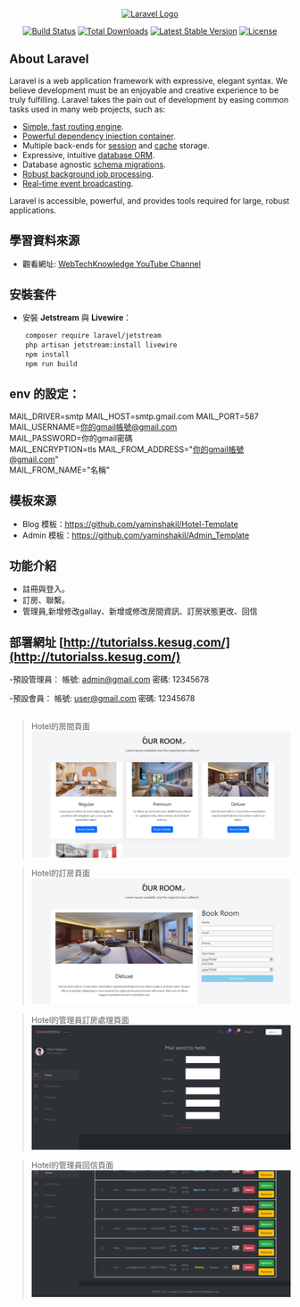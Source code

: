 

<p align="center"><a href="https://laravel.com" target="_blank"><img src="https://raw.githubusercontent.com/laravel/art/master/logo-lockup/5%20SVG/2%20CMYK/1%20Full%20Color/laravel-logolockup-cmyk-red.svg" width="400" alt="Laravel Logo"></a></p>

<p align="center">
<a href="https://github.com/laravel/framework/actions"><img src="https://github.com/laravel/framework/workflows/tests/badge.svg" alt="Build Status"></a>
<a href="https://packagist.org/packages/laravel/framework"><img src="https://img.shields.io/packagist/dt/laravel/framework" alt="Total Downloads"></a>
<a href="https://packagist.org/packages/laravel/framework"><img src="https://img.shields.io/packagist/v/laravel/framework" alt="Latest Stable Version"></a>
<a href="https://packagist.org/packages/laravel/framework"><img src="https://img.shields.io/packagist/l/laravel/framework" alt="License"></a>
</p>

## About Laravel

Laravel is a web application framework with expressive, elegant syntax. We believe development must be an enjoyable and creative experience to be truly fulfilling. Laravel takes the pain out of development by easing common tasks used in many web projects, such as:

- [Simple, fast routing engine](https://laravel.com/docs/routing).
- [Powerful dependency injection container](https://laravel.com/docs/container).
- Multiple back-ends for [session](https://laravel.com/docs/session) and [cache](https://laravel.com/docs/cache) storage.
- Expressive, intuitive [database ORM](https://laravel.com/docs/eloquent).
- Database agnostic [schema migrations](https://laravel.com/docs/migrations).
- [Robust background job processing](https://laravel.com/docs/queues).
- [Real-time event broadcasting](https://laravel.com/docs/broadcasting).

Laravel is accessible, powerful, and provides tools required for large, robust applications.






## 學習資料來源

- 觀看網址: [WebTechKnowledge YouTube Channel](https://www.youtube.com/@WebTechKnowledge)

## 安裝套件

- 安裝 **Jetstream** 與 **Livewire**：
```bash
	composer require laravel/jetstream
	php artisan jetstream:install livewire
	npm install
	npm run build
```  

## env 的設定：

MAIL_DRIVER=smtp
MAIL_HOST=smtp.gmail.com
MAIL_PORT=587
MAIL_USERNAME=你的gmail帳號@gmail.com				
MAIL_PASSWORD=你的gmail密碼									
MAIL_ENCRYPTION=tls
MAIL_FROM_ADDRESS="你的gmail帳號@gmail.com"						
MAIL_FROM_NAME="名稱" 

## 模板來源
- Blog 模板：https://github.com/yaminshakil/Hotel-Template
- Admin 模板：https://github.com/yaminshakil/Admin_Template


## 功能介紹
- 註冊與登入。
- 訂房、聯繫。
- 管理員,新增修改gallay、新增或修改房間資訊、訂房狀態更改、回信



## 部署網址 [http://tutorialss.kesug.com/](http://tutorialss.kesug.com/)
-預設管理員：
帳號: admin@gmail.com
密碼: 12345678

-預設會員：
帳號: user@gmail.com
密碼: 12345678


## 

> Hotel的房間頁面
![Image text](https://github.com/PrimiSenca/HelloHotel/blob/master/public/images/hotel2.png)

> Hotel的訂房頁面
![Image text](https://github.com/PrimiSenca/HelloHotel/blob/master/public/images/hotel1.png)

> Hotel的管理員訂房處理頁面
![Image text](https://github.com/PrimiSenca/HelloHotel/blob/master/public/images/hotel3.png)

> Hotel的管理員回信頁面
![Image text](https://github.com/PrimiSenca/HelloHotel/blob/master/public/images/hotel4.png)